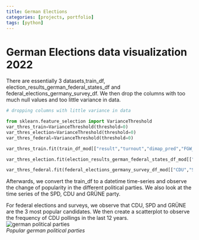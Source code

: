 ```yaml
---
title: German Elections
categories: [projects, portfolio]
tags: [python]
---
```


# German Elections data visualization 2022
There are essentially 3 datasets,train_df, election_results_german_federal_states_df and federal_elections_germany_survey_df. We then drop the columns with too much null values and too little variance in data.  
```python
# dropping columns with little variance in data

from sklearn.feature_selection import VarianceThreshold
var_thres_train=VarianceThreshold(threshold=0)
var_thres_election=VarianceThreshold(threshold=0)
var_thres_federal=VarianceThreshold(threshold=0)

var_thres_train.fit(train_df_mod[["result","turnout","dimap_pred","FGW_pred"]])

var_thres_election.fit(election_results_german_federal_states_df_mod[["CDU","SPD","Die Gruenen","FDP","Die Linke","AfD"]])

var_thres_federal.fit(federal_elections_germany_survey_df_mod[["CDU","SPD","GRÜNE","FDP","LINKE","AfD","Sonstige"]])
```
Afterwards, we convert the train_df to a datetime time-series and observe the change of popularity in the different political parties. We also look at the time series of the SPD, CDU and GRÜNE party.

For federal elections and surveys, we observe that CDU, SPD and GRÜNE are the 3 most popular candidates. We then create a scatterplot to observe the frequency of CDU pollings in the last 12 years.  
![german political parties](https://www.theafricancourier.de/wp-content/uploads/2017/08/Parteien-bei-der-Bundestagswahl-2017-660x330.png)  
*Popular german political parties*
